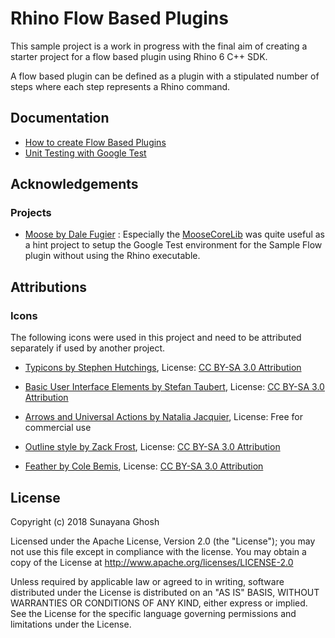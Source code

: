 # Rhino Flow Based Plugins

This sample project is a work in progress with the final aim of creating a starter project for a flow based plugin using Rhino 6 C++ SDK.

A flow based plugin can be defined as a plugin with a stipulated number of steps where each step represents a Rhino command.

## Documentation

- [How to create Flow Based Plugins](docs/FlowBasedPlugin.md)
- [Unit Testing with Google Test](docs/UnitTestSampleFlow.md)

## Acknowledgements

### Projects

- [Moose by Dale Fugier](https://github.com/dalefugier/Moose/) : Especially the [MooseCoreLib](https://github.com/dalefugier/Moose/tree/6/MooseCoreLib) was quite useful as a hint project to setup the Google Test environment for the Sample Flow plugin without using the Rhino executable.

## Attributions

### Icons

The following icons were used in this project and need to be attributed separately if used by another project.
- [Typicons by Stephen Hutchings](https://www.iconfinder.com/icons/216209/children_flow_icon), 
  License: [CC BY-SA 3.0 Attribution](https://creativecommons.org/licenses/by-sa/3.0/)

- [Basic User Interface Elements by Stefan Taubert](https://www.iconfinder.com/icons/2931171/down_download_import_save_storage_icon), License: [CC BY-SA 3.0 Attribution](https://creativecommons.org/licenses/by-sa/3.0/)

- [Arrows and Universal Actions by Natalia Jacquier](https://www.iconfinder.com/icons/1303887/arrow_arrows_circle_direction_forward_next_right_icon), License: Free for commercial use
- [Outline style by Zack Frost](https://www.iconfinder.com/icons/1894657/controller_play_preview_start_icon), License: [CC BY-SA 3.0 Attribution](https://creativecommons.org/licenses/by-sa/3.0/)
- [Feather by Cole Bemis](https://www.iconfinder.com/icons/3324945/circle_stop_icon), License:  [CC BY-SA 3.0 Attribution](https://creativecommons.org/licenses/by-sa/3.0/)


## License
Copyright (c) 2018 Sunayana Ghosh

Licensed under the Apache License, Version 2.0 (the "License"); you may not use this file except in compliance with the license. You may obtain a copy of the License at http://www.apache.org/licenses/LICENSE-2.0

Unless required by applicable law or agreed to in writing, software distributed under the License is distributed on an "AS IS" BASIS, WITHOUT WARRANTIES OR CONDITIONS OF ANY KIND, either express or implied. See the License for the specific language governing permissions and limitations under the License.